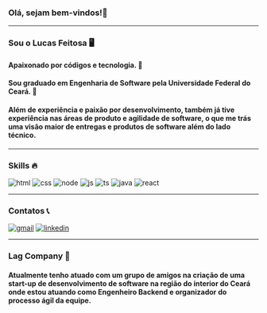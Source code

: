 ### Olá, sejam bem-vindos!👋
_______
### Sou o Lucas Feitosa 🖥️
#### Apaixonado por códigos  e tecnologia. 🚀
#### Sou graduado em Engenharia de Software pela Universidade Federal do Ceará. 🎒
#### Além de experiência e paixão por desenvolvimento, também já tive experiência nas áreas de produto e agilidade de software, o que me trás uma visão maior de entregas e produtos de software além do lado técnico.

____
### Skills 🔥
![html](https://img.shields.io/badge/HTML-239120?style=for-the-badge&logo=html5&logoColor=white)
![css](https://img.shields.io/badge/CSS-239120?&style=for-the-badge&logo=css3&logoColor=white)
![node](https://img.shields.io/badge/Node.js-43853D?style=for-the-badge&logo=node.js&logoColor=white)
![js](https://img.shields.io/badge/JavaScript-F7DF1E?style=for-the-badge&logo=javascript&logoColor=black)
![ts](https://img.shields.io/badge/TypeScript-007ACC?style=for-the-badge&logo=typescript&logoColor=white)
![java](https://img.shields.io/badge/Java-ED8B00?style=for-the-badge&logo=openjdk&logoColor=white)
![react](https://img.shields.io/badge/React-20232A?style=for-the-badge&logo=react&logoColor=61DAFB)

______
### Contatos 📞
[![gmail](https://img.shields.io/badge/Gmail-D14836?style=for-the-badge&logo=gmail&logoColor=white)]()
[![linkedin](https://img.shields.io/badge/LinkedIn-0077B5?style=for-the-badge&logo=linkedin&logoColor=white)](https://www.linkedin.com/in/lucas-feitosa-1398b1189/)
_____
### Lag Company 🤝
#### Atualmente tenho atuado com um grupo de amigos na criação de uma start-up de desenvolvimento de software na região do interior do Ceará onde estou atuando como Engenheiro Backend e organizador do processo ágil da equipe.

